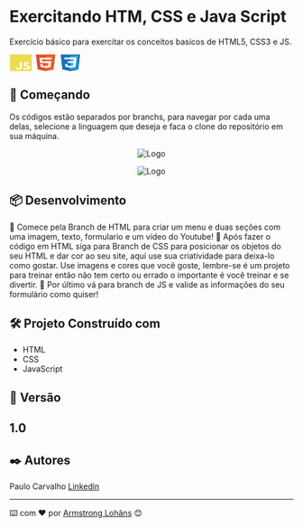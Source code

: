 # Exercitando HTM, CSS e Java Script

Exercício básico para exercitar os conceitos basicos de HTML5, CSS3 e JS.

<img align="center" alt="Paulo-Js" height="30" width="40" src="https://raw.githubusercontent.com/devicons/devicon/master/icons/javascript/javascript-plain.svg">
<img align="center" alt="Paulo-HTML" height="30" width="40" src="https://raw.githubusercontent.com/devicons/devicon/master/icons/html5/html5-original.svg">
<img align="center" alt="Paulo-CSS" height="30" width="40" src="https://github.com/devicons/devicon/blob/master/icons/css3/css3-original.svg">


## 🚀 Começando

Os códigos estão separados por branchs, para navegar por cada uma delas, selecione a linguagem que deseja e faca o clone do repositório em sua máquina.

<p align="center">
  <img alt="Logo" src="https://github.com/pliniki/blog_pessoal/blob/js/assets/img/redme_1.png">
</p>
<p align="center">
  <img alt="Logo" src="https://github.com/pliniki/blog_pessoal/blob/js/assets/img/redme_2.png">
</p>

## 📦 Desenvolvimento

📌 Comece pela Branch de HTML para criar um menu e duas seções com uma imagem, texto, formulario e um vídeo do Youtube!
📌 Após fazer o código em HTML siga para Branch de CSS para posicionar os objetos do seu  HTML e dar cor ao seu site, 
aqui use sua criatividade para deixa-lo como gostar. Use imagens e cores que você goste, lembre-se é um projeto para treinar 
então não tem certo ou errado o importante é você treinar e se divertir.
📌 Por último vá para branch de JS e valide as informações do seu formulário como quiser!

## 🛠️ Projeto Construído com

- HTML
- CSS
- JavaScript

## 📌 Versão

<h2>1.0</h2>

## ✒️ Autores

Paulo Carvalho [Linkedin](https://www.linkedin.com/in/paulo-carvalho/) <br>


---
⌨️ com ❤️ por [Armstrong Lohãns](https://gist.github.com/lohhans) 😊
